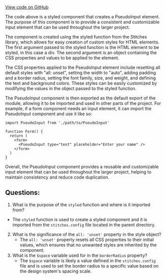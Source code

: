 [View code on GitHub](zoo-labs/zoo/blob/master/ui/src/primitives/PseudoInput.tsx)

The code above is a styled component that creates a PseudoInput element. The purpose of this component is to provide a consistent and customizable input element that can be used throughout the larger project. 

The component is created using the styled function from the Stitches library, which allows for easy creation of custom styles for HTML elements. The first argument passed to the styled function is the HTML element to be styled, in this case a div. The second argument is an object containing the CSS properties and values to be applied to the element.

The CSS properties applied to the PseudoInput element include resetting all default styles with "all: unset", setting the width to "auto", adding padding and a border radius, setting the font family, size, and weight, and defining the text and background colors. These styles can be easily customized by modifying the values in the object passed to the styled function.

The PseudoInput component is then exported as the default export of the module, allowing it to be imported and used in other parts of the project. For example, if a form component needs an input element, it can import the PseudoInput component and use it like so:

```
import PseudoInput from './path/to/PseudoInput'

function Form() {
  return (
    <form>
      <PseudoInput type="text" placeholder="Enter your name" />
    </form>
  )
}
```

Overall, the PseudoInput component provides a reusable and customizable input element that can be used throughout the larger project, helping to maintain consistency and reduce code duplication.
## Questions: 
 1. What is the purpose of the `styled` function and where is it imported from?
   - The `styled` function is used to create a styled component and it is imported from the `stitches.config` file located in the parent directory.
2. What is the significance of the `all: 'unset'` property in the style object?
   - The `all: 'unset'` property resets all CSS properties to their initial values, which ensures that no unwanted styles are inherited by the component.
3. What is the `$space` variable used for in the `borderRadius` property?
   - The `$space` variable is likely a value defined in the `stitches.config` file and is used to set the border radius to a specific value based on the design system's spacing scale.